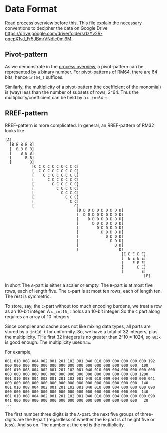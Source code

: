 
# Data Format

Read [process overview](process.md) before this.
This file explain the necessary conventions to decipher the data on Google Drive
<https://drive.google.com/drive/folders/1zYv2R-oqepX1vJ_Fr5JBmrVNdle0mi9M>.

## Pivot-pattern

As we demonstrate in the [process overview](process.md),
a pivot-pattern can be represented by a binary number.
For pivot-patterns of RM64, there are 64 bits, hence `int64_t` suffices.

Similarly, the multiplicity of a pivot-pattern (the coefficient of the monomial)
is (way) less than the number of subsets of rows, 2^64.
Thus the multiplicity/coefficient can be held by a `u_int64_t`.

## RREF-pattern

RREF-pattern is more complicated.
In general, an RREF-pattern of RM32 looks like
```
[A]
  [B B B B B]
  [  B B B B]
  [    B B B]
  [      B B]
  [        B]
            [C C C C C C C C C C]
            [  C C C C C C C C C]
            [    C C C C C C C C]
            [      C C C C C C C]
            [        C C C C C C]
            [          C C C C C]
            [            C C C C]
            [              C C C]
            [                C C]
            [                  C]
                                [D D D D D D D D D D]
                                [  D D D D D D D D D]
                                [    D D D D D D D D]
                                [      D D D D D D D]
                                [        D D D D D D]
                                [          D D D D D]
                                [            D D D D]
                                [              D D D]
                                [                D D]
                                [                  D]
                                                    [E E E E E]
                                                    [  E E E E]
                                                    [    E E E]
                                                    [      E E]
                                                    [        E]
                                                              [F]

```

In short
The `A`-part is either a scaler or empty.
The `B`-part is at most five rows, each of length five.
The `C`-part is at most ten rows, each of length ten.
The rest is symmetric.

To store, say, the `C`-part without too much encoding burdens,
we treat a row as an 10-bit integer.
A `u_int16_t` holds an 10-bit integer.
So the `C` part along requires an array of 10 integers.

Since compiler and cache does not like mixing data types,
all parts are stored by `u_int16_t` for uniformity.
So, we have a total of 32 integers, plus the multiplicity.
THe first 32 integers is no greater than 2^10 = 1024, so `%03x` is good enough.
The multiplicity uses `%4x`.

For example,

```text
001 010 008 004 002 001 201 102 081 040 010 009 000 000 000 000 192 000 000 000 000 000 000 000 000 000 000 000 000 000 000 000  100
001 010 008 004 002 001 201 102 081 040 010 009 004 000 000 000 000 000 000 000 000 000 000 000 000 000 000 000 000 000 000 000 1200
001 010 008 004 002 001 201 102 081 040 010 009 004 000 000 000 041 000 000 000 000 000 000 000 000 000 000 000 000 000 000 000  140
001 010 008 004 002 001 201 102 081 040 010 009 004 000 000 000 090 000 000 000 000 000 000 000 000 000 000 000 000 000 000 000  140
001 010 008 004 002 001 201 102 081 040 010 009 004 000 000 000 090 041 000 000 000 000 000 000 000 000 000 000 000 000 000 000   20
...
```

The first number three digits is the `A`-part.
the next five groups of three-digits are the `B`-part
(regardless of whether the B-part is of height five or less).
And so on.
The number at the end is the multiplicity.
